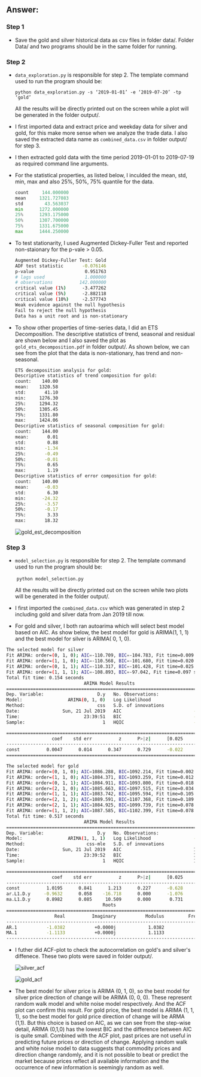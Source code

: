 ## Answer:

### Step 1

- Save the gold and silver historical data as csv files in folder data/. Folder Data/ and two programs should be in the same folder for running.

### Step 2

- `data_exploration.py` is responsible for step 2. The template command used to run the program should be:

  `python data_exploration.py -s ‘2019-01-01’ -e ‘2019-07-20’ -tp ‘gold’`

  All the results will be directly printed out on the screen while a plot will be generated in the folder output/.

- I first imported data and extract price and weekday data for silver and gold, for this make more sense when we analyze the trade data. I also saved the extracted data name as `combined_data.csv` in folder output/ for step 3.

- I then extracted gold data with the time period 2019-01-01 to 2019-07-19 as required command line arguments.

- For the statistical properties, as listed below, I inculded the mean, std, min, max and also 25%, 50%, 75% quantile for the data.

  ```python
  count     144.000000
  mean     1321.727083
  std        43.563037
  min      1272.000000
  25%      1293.175000
  50%      1307.700000
  75%      1331.675000
  max      1444.250000
  ```

   

- To test stationarity, I used Augmented Dickey-Fuller Test and reported non-staionary for the p-vale > 0.05.

  ```bash
  Augmented Dickey-Fuller Test: Gold
  ADF test statistic       -0.076146
  p-value                   0.951763
  # lags used               1.000000
  # observations          142.000000
  critical value (1%)      -3.477262
  critical value (5%)      -2.882118
  critical value (10%)     -2.577743
  Weak evidence against the null hypothesis
  Fail to reject the null hypothesis
  Data has a unit root and is non-stationary
  ```

- To show other properties of time-series data, I did an ETS Decomposition. The descriptive statistics of trend, seasonal and residual are shown below and I also saved the plot as `gold_ets_decomposition.pdf` in folder output/. As shown below, we can see from the plot that the data is non-stationary, has trend and non-seasonal.

  ```bash
  ETS decomposition analysis for gold:
  Descriptive statistics of trend composition for gold:
  count:    140.00
  mean:    1320.58
  std:       41.10
  min:     1276.30
  25%:     1294.32
  50%:     1305.45
  75%:     1331.80
  max:     1424.06
  Descriptive statistics of seasonal composition for gold:
  count:    144.00
  mean:       0.01
  std:        0.88
  min:       -1.34
  25%:       -0.49
  50%:       -0.01
  75%:        0.65
  max:        1.19
  Descriptive statistics of error composition for gold:
  count:    140.00
  mean:      -0.03
  std:        6.30
  min:      -24.32
  25%:       -3.57
  50%:       -0.17
  75%:        3.33
  max:       18.32
  ```

  ![gold_est_decomposition](/Users/qizhihua/src/time-series/images/gold_est_decomposition.png)

### Step 3

- `model_selection.py`  is responsible for step 2. The template command used to run the program should be:

  ​	`python model_selection.py`

  All the results will be directly printed out on the screen while two plots will be generated in the folder output/.

- I first imported the `combined_data.csv` which was generated in step 2 including gold and silver data from Jan 2019 till now.

- For gold and silver, I both ran autoarima which will select best model based on AIC. As show below, the best model for gold is ARIMA(1, 1, 1) and the best model for silver is ARIMA( 0, 1, 0).

```bash
The selected model for silver
Fit ARIMA: order=(0, 1, 0); AIC=-110.709, BIC=-104.783, Fit time=0.009 seconds
Fit ARIMA: order=(1, 1, 0); AIC=-110.568, BIC=-101.680, Fit time=0.020 seconds
Fit ARIMA: order=(0, 1, 1); AIC=-110.317, BIC=-101.428, Fit time=0.025 seconds
Fit ARIMA: order=(1, 1, 1); AIC=-108.893, BIC=-97.042, Fit time=0.097 seconds
Total fit time: 0.154 seconds
                             ARIMA Model Results
==============================================================================
Dep. Variable:                    D.y   No. Observations:                  143
Model:                 ARIMA(0, 1, 0)   Log Likelihood                  57.354
Method:                           css   S.D. of innovations              0.162
Date:                Sun, 21 Jul 2019   AIC                           -110.709
Time:                        23:39:51   BIC                           -104.783
Sample:                             1   HQIC                          -108.301

==============================================================================
                 coef    std err          z      P>|z|      [0.025      0.975]
------------------------------------------------------------------------------
const          0.0047      0.014      0.347      0.729      -0.022       0.031
==============================================================================
```

```bash
The selected model for gold
Fit ARIMA: order=(0, 1, 0); AIC=1086.288, BIC=1092.214, Fit time=0.002 seconds
Fit ARIMA: order=(1, 1, 0); AIC=1084.371, BIC=1093.259, Fit time=0.012 seconds
Fit ARIMA: order=(0, 1, 1); AIC=1084.911, BIC=1093.800, Fit time=0.018 seconds
Fit ARIMA: order=(2, 1, 0); AIC=1085.663, BIC=1097.515, Fit time=0.034 seconds
Fit ARIMA: order=(1, 1, 1); AIC=1083.742, BIC=1095.594, Fit time=0.105 seconds
Fit ARIMA: order=(2, 1, 2); AIC=1089.591, BIC=1107.368, Fit time=0.189 seconds
Fit ARIMA: order=(2, 1, 1); AIC=1084.925, BIC=1099.739, Fit time=0.078 seconds
Fit ARIMA: order=(1, 1, 2); AIC=1087.585, BIC=1102.399, Fit time=0.078 seconds
Total fit time: 0.517 seconds
                             ARIMA Model Results
==============================================================================
Dep. Variable:                    D.y   No. Observations:                  143
Model:                 ARIMA(1, 1, 1)   Log Likelihood                -537.871
Method:                       css-mle   S.D. of innovations             10.397
Date:                Sun, 21 Jul 2019   AIC                           1083.742
Time:                        23:39:52   BIC                           1095.594
Sample:                             1   HQIC                          1088.558

==============================================================================
                 coef    std err          z      P>|z|      [0.025      0.975]
------------------------------------------------------------------------------
const          1.0195      0.841      1.213      0.227      -0.628       2.667
ar.L1.D.y     -0.9632      0.058    -16.718      0.000      -1.076      -0.850
ma.L1.D.y      0.8982      0.085     10.509      0.000       0.731       1.066
                                    Roots
=============================================================================
                  Real          Imaginary           Modulus         Frequency
-----------------------------------------------------------------------------
AR.1           -1.0382           +0.0000j            1.0382            0.5000
MA.1           -1.1133           +0.0000j            1.1133            0.5000
-----------------------------------------------------------------------------
```

- I futher did ACF-plot to check the autocorrelation on gold's and silver's diffenece. These two plots were saved in folder output/.

   ![silver_acf](/Users/qizhihua/src/time-series/images/silver_acf.png)

  ![gold_acf](/Users/qizhihua/src/time-series/images/gold_acf.png)

- The best model for silver price is ARIMA (0, 1, 0), so the best model for silver price direction of change will be ARIMA (0, 0, 0). These represent random walk model and white noise model respectively. And the ACF plot can confirm this result. For gold price, the best model is ARIMA (1, 1, 1), so the best model for gold price direction of change will be ARMA (1,1). But this choice is based on AIC, as we can see from the step-wise detail, ARIMA (0,1,0) has the lowest BIC and the difference between AIC is quite small. Combined with the ACF plot, past prices are not useful in predicting future prices or direction of change. Applying random walk and white noise model to data suggests that commodity prices and direction change randomly, and it is not possible to beat or predict the market because prices reflect all available information and the occurrence of new information is seemingly random as well.